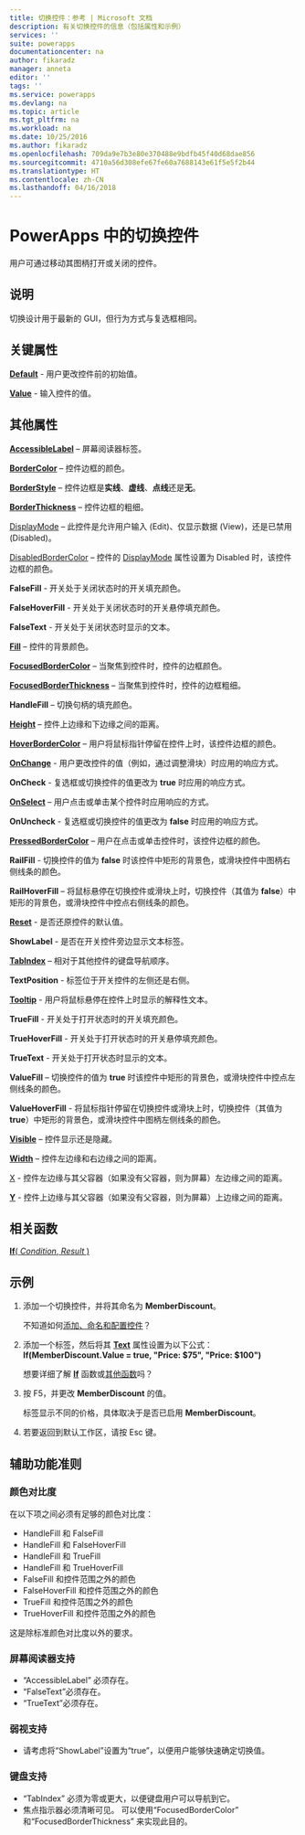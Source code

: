 ```yaml
---
title: 切换控件：参考 | Microsoft 文档
description: 有关切换控件的信息（包括属性和示例）
services: ''
suite: powerapps
documentationcenter: na
author: fikaradz
manager: anneta
editor: ''
tags: ''
ms.service: powerapps
ms.devlang: na
ms.topic: article
ms.tgt_pltfrm: na
ms.workload: na
ms.date: 10/25/2016
ms.author: fikaradz
ms.openlocfilehash: 709da9e7b3e80e370488e9bdfb45f40d68dae856
ms.sourcegitcommit: 4710a56d308efe67fe60a7688143e61f5e5f2b44
ms.translationtype: HT
ms.contentlocale: zh-CN
ms.lasthandoff: 04/16/2018
---
```

# <a name="toggle-control-in-powerapps"></a>PowerApps 中的切换控件
用户可通过移动其图柄打开或关闭的控件。

## <a name="description"></a>说明
切换设计用于最新的 GUI，但行为方式与复选框相同。

## <a name="key-properties"></a>关键属性
**[Default](properties-core.md)** - 用户更改控件前的初始值。

**[Value](properties-core.md)** - 输入控件的值。

## <a name="additional-properties"></a>其他属性
**[AccessibleLabel](properties-accessibility.md)** – 屏幕阅读器标签。

**[BorderColor](properties-color-border.md)** – 控件边框的颜色。

**[BorderStyle](properties-color-border.md)** – 控件边框是**实线**、**虚线**、**点线**还是**无**。

**[BorderThickness](properties-color-border.md)** – 控件边框的粗细。

[DisplayMode](properties-core.md) – 此控件是允许用户输入 (Edit)、仅显示数据 (View)，还是已禁用 (Disabled)。

[DisabledBorderColor](properties-color-border.md) – 控件的 [DisplayMode](properties-core.md) 属性设置为 Disabled 时，该控件边框的颜色。

**FalseFill** - 开关处于关闭状态时的开关填充颜色。

**FalseHoverFill** - 开关处于关闭状态时的开关悬停填充颜色。

**FalseText** - 开关处于关闭状态时显示的文本。

**[Fill](properties-color-border.md)** – 控件的背景颜色。

**[FocusedBorderColor](properties-color-border.md)** – 当聚焦到控件时，控件的边框颜色。

**[FocusedBorderThickness](properties-color-border.md)** – 当聚焦到控件时，控件的边框粗细。

**HandleFill** – 切换句柄的填充颜色。

**[Height](properties-size-location.md)** – 控件上边缘和下边缘之间的距离。

**[HoverBorderColor](properties-color-border.md)** – 用户将鼠标指针停留在控件上时，该控件边框的颜色。

**[OnChange](properties-core.md)** - 用户更改控件的值（例如，通过调整滑块）时应用的响应方式。

**OnCheck** - 复选框或切换控件的值更改为 **true** 时应用的响应方式。

**[OnSelect](properties-core.md)** – 用户点击或单击某个控件时应用响应的方式。

**OnUncheck** - 复选框或切换控件的值更改为 **false** 时应用的响应方式。

**[PressedBorderColor](properties-color-border.md)** – 用户在点击或单击控件时，该控件边框的颜色。

**RailFill** - 切换控件的值为 **false** 时该控件中矩形的背景色，或滑块控件中图柄右侧线条的颜色。

**RailHoverFill** – 将鼠标悬停在切换控件或滑块上时，切换控件（其值为 **false**）中矩形的背景色，或滑块控件中控点右侧线条的颜色。

**[Reset](properties-core.md)** - 是否还原控件的默认值。

**ShowLabel** - 是否在开关控件旁边显示文本标签。

**[TabIndex](properties-accessibility.md)** – 相对于其他控件的键盘导航顺序。

**TextPosition** - 标签位于开关控件的左侧还是右侧。

**[Tooltip](properties-core.md)** - 用户将鼠标悬停在控件上时显示的解释性文本。

**TrueFill** - 开关处于打开状态时的开关填充颜色。

**TrueHoverFill** - 开关处于打开状态时的开关悬停填充颜色。

**TrueText** - 开关处于打开状态时显示的文本。

**ValueFill** – 切换控件的值为 **true** 时该控件中矩形的背景色，或滑块控件中控点左侧线条的颜色。

**ValueHoverFill** - 将鼠标指针停留在切换控件或滑块上时，切换控件（其值为 **true**）中矩形的背景色，或滑块控件中图柄左侧线条的颜色。

**[Visible](properties-core.md)** – 控件显示还是隐藏。

**[Width](properties-size-location.md)** – 控件左边缘和右边缘之间的距离。

[X](properties-size-location.md) - 控件左边缘与其父容器（如果没有父容器，则为屏幕）左边缘之间的距离。

**[Y](properties-size-location.md)** - 控件上边缘与其父容器（如果没有父容器，则为屏幕）上边缘之间的距离。

## <a name="related-functions"></a>相关函数
[**If**( *Condition*, *Result* )](../functions/function-if.md)

## <a name="example"></a>示例
1. 添加一个切换控件，并将其命名为 **MemberDiscount**。

    不知道如何[添加、命名和配置控件](../add-configure-controls.md)？
2. 添加一个标签，然后将其 **[Text](properties-core.md)** 属性设置为以下公式：
   <br>**If(MemberDiscount.Value = true, "Price: $75", "Price: $100")**

    想要详细了解 **[If](../functions/function-if.md)** 函数或[其他函数](../formula-reference.md)吗？
3. 按 F5，并更改 **MemberDiscount** 的值。

    标签显示不同的价格，具体取决于是否已启用 **MemberDiscount**。
4. 若要返回到默认工作区，请按 Esc 键。


## <a name="accessibility-guidelines"></a>辅助功能准则
### <a name="color-contrast"></a>颜色对比度
在以下项之间必须有足够的颜色对比度：
* HandleFill 和 FalseFill
* HandleFill 和 FalseHoverFill
* HandleFill 和 TrueFill
* HandleFill 和 TrueHoverFill
* FalseFill 和控件范围之外的颜色
* FalseHoverFill 和控件范围之外的颜色
* TrueFill 和控件范围之外的颜色
* TrueHoverFill 和控件范围之外的颜色

这是除标准颜色对比度以外的要求。

### <a name="screen-reader-support"></a>屏幕阅读器支持
* “AccessibleLabel”**[](properties-accessibility.md)** 必须存在。
* “FalseText”必须存在。
* “TrueText”必须存在。

### <a name="low-vision-support"></a>弱视支持
* 请考虑将“ShowLabel”设置为“true”，以便用户能够快速确定切换值。

### <a name="keyboard-support"></a>键盘支持
* “TabIndex”**[](properties-accessibility.md)** 必须为零或更大，以便键盘用户可以导航到它。
* 焦点指示器必须清晰可见。 可以使用“FocusedBorderColor”**[](properties-color-border.md)** 和“FocusedBorderThickness”**[](properties-color-border.md)** 来实现此目的。
